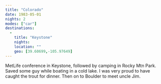 ```yaml
---
title: "Colorado"
date: 1983-05-01
nights: 2
modes: ["car"]
destinations:
  -
    title: "Keystone"
    nights:
    location: ""
    geo: [39.60699,-105.97649]
---
```


MetLife conference in Keystone, followed by camping in Rocky Mtn Park. Saved some guy while boating in a cold lake. I was very proud to have caught the trout for dinner. Then on to Boulder to meet uncle Jim.
